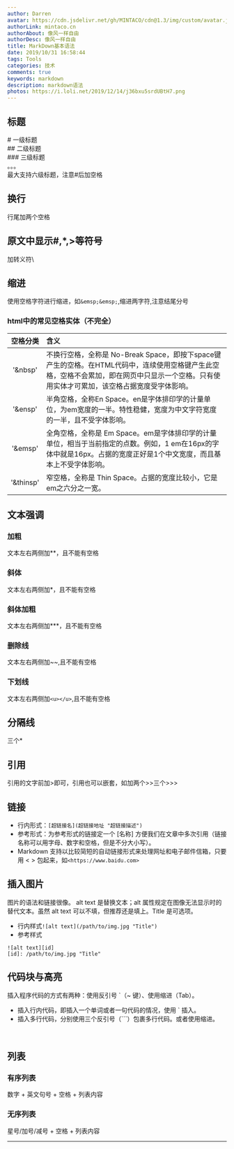 ```yaml
---
author: Darren
avatar: https://cdn.jsdelivr.net/gh/MINTACO/cdn@1.3/img/custom/avatar.jpg
authorLink: mintaco.cn
authorAbout: 像风一样自由
authorDesc: 像风一样自由
title: MarkDown基本语法
date: 2019/10/31 16:58:44 
tags: Tools
categories: 技术
comments: true
keywords: markdown
description: markdown语法
photos: https://i.loli.net/2019/12/14/j36bxu5srdUBtH7.png
---
```



## 标题
\# 一级标题  
\## 二级标题  
\### 三级标题  
。。。  
最大支持六级标题，注意#后加空格  

## 换行
行尾加两个空格

## 原文中显示#,*,>等符号
加转义符\

## 缩进
使用空格字符进行缩进，如`&emsp;&emsp;`,缩进两字符,注意结尾分号

### html中的常见空格实体（不完全）
空格分类|含义
:--:|:--
'&nbsp'|不换行空格，全称是 No-Break Space，即按下space键产生的空格。在HTML代码中，连续使用空格键产生此空格，空格不会累加，即在网页中只显示一个空格。只有使用实体才可累加，该空格占据宽度受字体影响。
'&ensp'|半角空格，全称En Space。en是字体排印学的计量单位，为em宽度的一半。特性稳健，宽度为中文字符宽度的一半，且不受字体影响。
'&emsp'|全角空格，全称是 Em Space。em是字体排印学的计量单位，相当于当前指定的点数。例如，1 em在16px的字体中就是16px。占据的宽度正好是1个中文宽度，而且基本上不受字体影响。
'&thinsp'|窄空格，全称是 Thin Space。占据的宽度比较小，它是em之六分之一宽。

## 文本强调
### 加粗
文本左右两侧加**，且不能有空格
### 斜体
文本左右两侧加*，且不能有空格  
### 斜体加粗
文本左右两侧加***，且不能有空格  
### 删除线
文本左右两侧加~~,且不能有空格
### 下划线
文本左右两侧加`<u></u>`,且不能有空格

## 分隔线
三个*

## 引用
引用的文字前加>即可，引用也可以嵌套，如加两个>>三个>>>

## 链接
* 行内形式：`[超链接名](超链接地址 "超链接描述")`  
* 参考形式：为参考形式的链接定一个 [名称] 方便我们在文章中多次引用（链接名称可以用字母、数字和空格，但是不分大小写）。
* Markdown 支持以比较简短的自动链接形式来处理网址和电子邮件信箱，只要用 < > 包起来，如`<https://www.baidu.com>`

## 插入图片
图片的语法和链接很像。
alt text 是替换文本；alt 属性规定在图像无法显示时的替代文本。虽然 alt text 可以不填，但推荐还是填上。Title 是可选项。  
* 行内样式`![alt text](/path/to/img.jpg "Title")`  
* 参考样式

```
![alt text][id]   
[id]: /path/to/img.jpg "Title"
```

## 代码块与高亮
插入程序代码的方式有两种：使用反引号 `（~ 键）、使用缩进（Tab）。

* 插入行内代码，即插入一个单词或者一句代码的情况，使用 ` 插入。
* 插入多行代码，分别使用三个反引号（```）包裹多行代码。或者使用缩进。  

<br/>

## 列表
### 有序列表
  数字 + 英文句号 + 空格 + 列表内容
### 无序列表
星号/加号/减号 + 空格 + 列表内容
***




